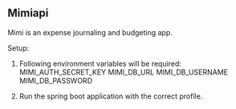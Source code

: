 ## Mimiapi

Mimi is an expense journaling and budgeting app.


Setup:
1. Following environment variables will be required:
    MIMI_AUTH_SECRET_KEY
    MIMI_DB_URL
    MIMI_DB_USERNAME
    MIMI_DB_PASSWORD

2. Run the spring boot application with the correct profile.